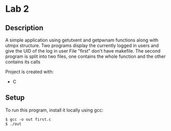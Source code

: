 # Lab 2

## Description
A simple application using getutxent and getpwnam functions along with utmpx structure.
Two programs display the currently logged in users and give the UID of the log in user 
File "first" don't have makefile.
The second program is split into two files, one contains the whole function and the other contains its calls

Project is created with:
* C

## Setup
To run this program, install it locally using gcc:

```
$ gcc -o out first.c
$ ./out
```
